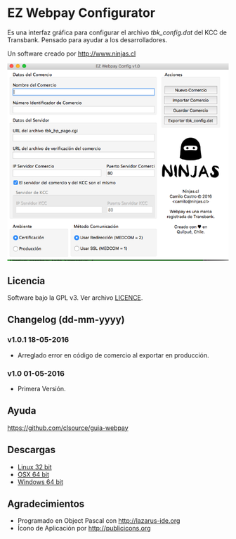 # EZ Webpay Configurator
Es una interfaz gráfica para configurar el archivo *tbk_config.dat* del KCC de Transbank.
Pensado para ayudar a los desarrolladores. 

Un software creado por
http://www.ninjas.cl

![Screenshot](img/1.png)

## Licencia
Software bajo la GPL v3. Ver archivo [LICENCE](LICENSE).

## Changelog (dd-mm-yyyy)

### v1.0.1 18-05-2016
- Arreglado error en código de comercio al exportar en producción.

### v1.0 01-05-2016
- Primera Versión.

## Ayuda
https://github.com/clsource/guia-webpay

## Descargas
- [Linux 32 bit](builds/Linux32/)
- [OSX 64 bit](builds/OSX64/)
- [Windows 64 bit](builds/Windows64/)

## Agradecimientos
- Programado en Object Pascal con http://lazarus-ide.org
- Ícono de Aplicación por http://publicicons.org
